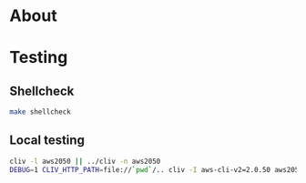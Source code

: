 # About

# Testing

## Shellcheck
```bash
make shellcheck
```

## Local testing
```bash
cliv -l aws2050 || ../cliv -n aws2050
DEBUG=1 CLIV_HTTP_PATH=file://`pwd`/.. cliv -I aws-cli-v2=2.0.50 aws2050
```

